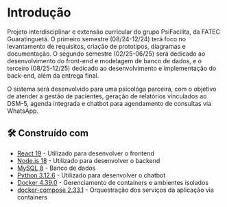
# Introdução

Projeto interdisciplinar e extensão curricular do grupo PsiFacilita, da FATEC Guaratinguetá. O primeiro semestre (08/24-12/24) terá foco no levantamento de requisitos, criação de prototipos, diagramas e documentação. O segundo semestre (02/25-06/25) será dedicado ao desenvolvimento do front-end e modelagem de banco de dados, e o terceiro (08/25-12/25) dedicado ao desenvolvimento e implementação do back-end, além da entrega final.

O sistema será desenvolvido para uma psicológa parceira, com o objetivo de atender a gestão de pacientes, geração de relatórios vinculados ao DSM-5, agenda integrada e chatbot para agendamento de consultas via WhatsApp.

## 🛠️ Construído com

* [React 19](https://react.dev/) - Utilizado para desenvolver o frontend
* [Node.js 18](https://nodejs.org/pt/download) - Utilizado para desenvolver o backend 
* [MySQL 8](https://www.mysql.com/) - Banco de dados
* [Python 3.12.6](https://docs.python.org/3/) - Utilizado para desenvolver o chatbot
* [Docker 4.39.0](https://docs.docker.com/desktop/) - Gerenciamento de containers e ambientes isolados
* [docker-compose 2.33.1](https://docs.docker.com/compose/) - Orquestração dos serviços da aplicação via containers
